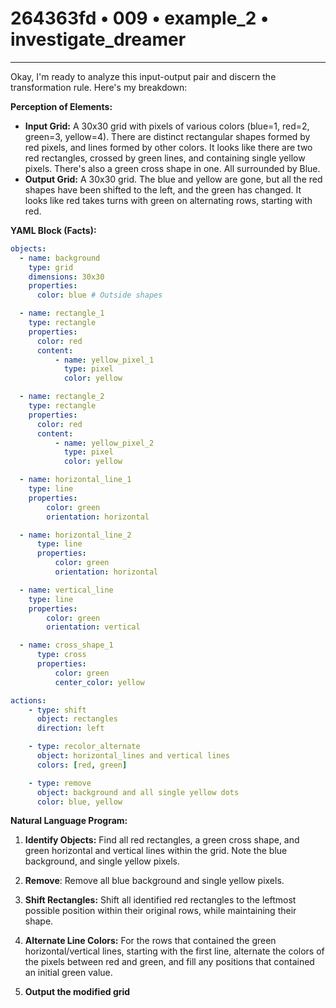 # 264363fd • 009 • example_2 • investigate_dreamer

---
Okay, I'm ready to analyze this input-output pair and discern the transformation rule. Here's my breakdown:

**Perception of Elements:**

*   **Input Grid:** A 30x30 grid with pixels of various colors (blue=1, red=2, green=3, yellow=4). There are distinct rectangular shapes formed by red pixels, and lines formed by other colors. It looks like there are two red rectangles, crossed by green lines, and containing single yellow pixels. There's also a green cross shape in one. All surrounded by Blue.
*   **Output Grid:** A 30x30 grid. The blue and yellow are gone, but all the red shapes have been shifted to the left, and the green has changed. It looks like red takes turns with green on alternating rows, starting with red.

**YAML Block (Facts):**



```yaml
objects:
  - name: background
    type: grid
    dimensions: 30x30
    properties:
      color: blue # Outside shapes

  - name: rectangle_1
    type: rectangle
    properties:
      color: red
      content:
          - name: yellow_pixel_1
            type: pixel
            color: yellow

  - name: rectangle_2
    type: rectangle
    properties:
      color: red
      content:
          - name: yellow_pixel_2
            type: pixel
            color: yellow

  - name: horizontal_line_1
    type: line
    properties:
        color: green
        orientation: horizontal

  - name: horizontal_line_2
      type: line
      properties:
          color: green
          orientation: horizontal

  - name: vertical_line
    type: line
    properties:
        color: green
        orientation: vertical

  - name: cross_shape_1
      type: cross
      properties:
          color: green
          center_color: yellow

actions:
    - type: shift
      object: rectangles
      direction: left

    - type: recolor_alternate
      object: horizontal_lines and vertical lines
      colors: [red, green]

    - type: remove
      object: background and all single yellow dots
      color: blue, yellow

```



**Natural Language Program:**

1.  **Identify Objects:** Find all red rectangles, a green cross shape, and green horizontal and vertical lines within the grid. Note the blue background, and single yellow pixels.

2. **Remove**: Remove all blue background and single yellow pixels.

3.  **Shift Rectangles:** Shift all identified red rectangles to the leftmost possible position within their original rows, while maintaining their shape.

4.  **Alternate Line Colors:** For the rows that contained the green horizontal/vertical lines, starting with the first line, alternate the colors of the pixels between red and green, and fill any positions that contained an initial green value.

5. **Output the modified grid**

